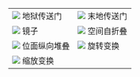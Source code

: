 |||
|-|-|
|![](https://qouteall.fun/imm_ptl_wiki_copy/assets/2020-07-13-21-38-25.png) 地狱传送门|![](https://qouteall.fun/imm_ptl_wiki_copy/assets/2020-05-26-21-55-16.png) 末地传送门|
|![](https://qouteall.fun/imm_ptl_wiki_copy/assets/2020-05-26-21-58-45.png) 镜子|![](https://qouteall.fun/imm_ptl_wiki_copy/assets/2020-05-26-22-03-59.png) 空间自折叠|
|![](https://qouteall.fun/imm_ptl_wiki_copy/assets/2020-10-18-21-55-30.png) 位面纵向堆叠|![](https://qouteall.fun/imm_ptl_wiki_copy/assets/2020-08-06-12-18-32.png) 旋转变换|
|![](https://qouteall.fun/imm_ptl_wiki_copy/assets/2020-09-15-21-13-34.png) 缩放变换||









